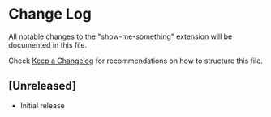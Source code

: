 # Change Log

All notable changes to the "show-me-something" extension will be documented in this file.

Check [Keep a Changelog](http://keepachangelog.com/) for recommendations on how to structure this file.

## [Unreleased]

- Initial release